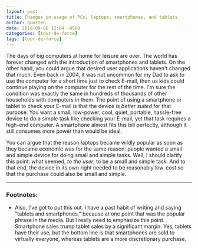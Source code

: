 ```yaml
---
layout: post
title: Changes in usage of PCs, laptops, smartphones, and tablets
author: quorten
date: 2018-09-06 12:04 -0500
categories: [tour-de-force]
tags: [tour-de-force]
---
```


The days of big computers at home for leisure are over.  The world has
forever changed with the introduction of smartphones and tablets.  On
the other hand, you could argue that desired user applications haven't
changed that much.  Even back in 2004, it was not uncommon for my Dad
to ask to use the computer for a short time just to check E-mail, then
us kids could continue playing on the computer for the rest of the
time.  I'm sure the condition was exactly the same in hundreds of
thousands of other households with computers in them.  The point of
using a smartphone or tablet to check your E-mail is that the device
is _better suited_ for that purpose: You want a small, low-power,
cool, quiet, portable, hassle-free device to do a simple task like
checking your E-mail, yet that task requires a high-end computer.  A
smartphone almost fits this bill perfectly, although it still consumes
more power than would be ideal.

You can argue that the reason laptops became wildly popular as soon as
they became economic was for the same reason: people wanted a small
and simple device for doing small and simple tasks.  Well, I should
clarify this point: what seemed, _to the user_, to be a small and
simple task.  And to that end, the device in its own right needed to
be reasonably low-cost so that the purchase could also be small and
simple.

----------

### Footnotes:

* Also, I've got to put this out.  I have a past habit of writing and
  saying "tablets and smartphones," because at one point that was the
  popular phrase in the media.  But I really need to emphasize this
  point.  Smartphone sales trump tablet sales by a significant margin.
  Yes, tablets have their use, but the bottom line is that smartphones
  are sold to virtually everyone, whereas tablets are a more
  discretionary purchase.
